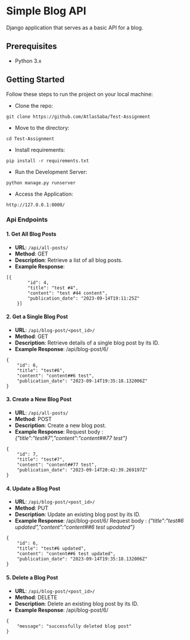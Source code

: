 # Simple Blog API
Django application that serves as a basic API for a blog.

## Prerequisites
- Python 3.x
## Getting Started

Follow these steps to run the project on your local machine:
- Clone the repo:
```
git clone https://github.com/AtlasSaba/Test-Assignment
```
- Move to the directory:
```
cd Test-Assignment
```
- Install requirements:
```
pip install -r requirements.txt
```
- Run the Development Server:
```
python manage.py runserver
```
- Access the Application:
```
http://127.0.0.1:8000/
```

### Api Endpoints
#### 1. Get All Blog Posts
- **URL**: `/api/all-posts/`
- **Method**: GET
- **Description**: Retrieve a list of all blog posts.
- **Example Response**: 
```
[{
        "id": 4,
        "title": "test #4",
        "content": "test #44 content",
        "publication_date": "2023-09-14T19:11:25Z"
    }]
```
#### 2. Get a Single Blog Post

- **URL**: `/api/blog-post/<post_id>/`
- **Method**: GET
- **Description**: Retrieve details of a single blog post by its ID.
- **Example Response**: /api/blog-post/6/
```
{
    "id": 6,
    "title": "test#6",
    "content": "content##6 test",
    "publication_date": "2023-09-14T19:35:18.132006Z"
}
```
#### 3. Create a New Blog Post

- **URL**: `/api/all-posts/`
- **Method**: POST
- **Description**: Create a new blog post.
- **Example Response**: Request body : *{"title":"test#7","content":"content##77 test"}*
```
{
    "id": 7,
    "title": "test#7",
    "content": "content##77 test",
    "publication_date": "2023-09-14T20:42:39.269197Z"
}
```
#### 4. Update a Blog Post

- **URL**: `/api/blog-post/<post_id>/`
- **Method**: PUT
- **Description**: Update an existing blog post by its ID.
- **Example Response**: /api/blog-post/6/
Request body : *{"title":"test#6 updated","content":"content##6 test upodated"}*
```
{
    "id": 6,
    "title": "test#6 updated",
    "content": "content##6 test updated",
    "publication_date": "2023-09-14T19:35:18.132006Z"
}
```
#### 5. Delete a Blog Post

- **URL**: `/api/blog-post/<post_id>/`
- **Method**: DELETE
- **Description**: Delete an existing blog post by its ID.
- **Example Response**: /api/blog-post/6/
```
{
    "message": "successfully deleted blog post"
}
```